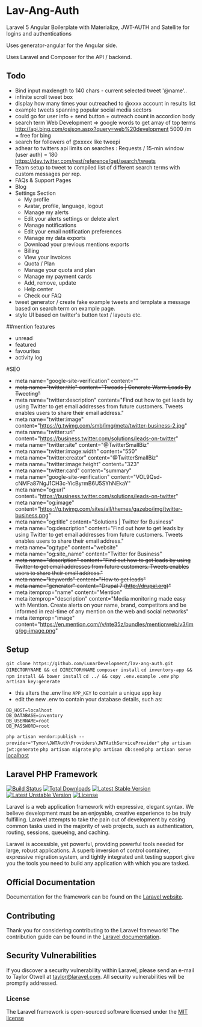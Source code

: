 # Lav-Ang-Auth

Laravel 5 Angular Boilerplate with Materialize, JWT-AUTH and Satellite for logins and authentications

Uses generator-angular for the Angular side. 

Uses Laravel and Composer for the API / backend.

## Todo

* Bind input maxlength to 140 chars - current selected tweet '@name'..
* infinite scroll tweet box 
* display how many times your outreached to @xxxx account in results list 
* example tweets spanning popular social media sectors
* could go for user info + send button + outreach count in accordion body 
* search term Web Development => google words to get array of top terms http://api.bing.com/osjson.aspx?query=web%20development 5000 /m = free for bing
* search for followers of @xxxxx like tweepi 
* adhear to twitters api limits on searches : Requests / 15-min window (user auth) = 180 https://dev.twitter.com/rest/reference/get/search/tweets
* Team setup to tweet to compiled list of different search terms with custom messages per rep.
* FAQs & Support Pages
* Blog 
* Settings Section
  - My profile
  - Avatar, profile, language, logout
  - Manage my alerts
  - Edit your alerts settings or delete alert
  - Manage notifications
  - Edit your email notification preferences
  - Manage my data exports
  - Download your previous mentions exports
  - Billing
  - View your invoices
  - Quota / Plan
  - Manage your quota and plan
  - Manage my payment cards
  - Add, remove, update
  - Help center
  - Check our FAQ
* tweet generator / create fake example tweets and template a message based on search term on example page.
* style UI based on twitter's button text / layouts etc.

##mention features
* unread 
* featured 
* favourites 
* activity log 

#SEO 
* meta name="google-site-verification" content=""
* ~~meta name="twitter:title" content="Tweads | Generate Warm Leads By Tweeting"~~ 
* meta name="twitter:description" content="Find out how to get leads by using Twitter to get email addresses from future customers. Tweets enables users to share their email address."
* meta name="twitter:image" content="https://g.twimg.com/smb/img/meta/twitter-business-2.jpg"
* meta name="twitter:url" content="https://business.twitter.com/solutions/leads-on-twitter"
* meta name="twitter:site" content="@TwitterSmallBiz"
* meta name="twitter:image:width" content="550"
* meta name="twitter:creator" content="@TwitterSmallBiz"
* meta name="twitter:image:height" content="323"
* meta name="twitter:card" content="summary" 
* meta name="google-site-verification" content="VOL9Qsd-cNMFa87NgJ1CH3c-YicByrmB6U5SYhNEkaY"
* meta name="og:url" content="https://business.twitter.com/solutions/leads-on-twitter" 
* meta name="og:image" content="https://g.twimg.com/sites/all/themes/gazebo/img/twitter-business.png" 
* meta name="og:title" content="Solutions | Twitter for Business" 
* meta name="og:description" content="Find out how to get leads by using Twitter to get email addresses from future customers. Tweets enables users to share their email address." 
* meta name="og:type" content="website" 
* meta name="og:site_name" content="Twitter for Business" 
* ~~meta name="description" content="Find out how to get leads by using Twitter to get email addresses from future customers. Tweets enables users to share their email address."~~ 
* ~~meta name="keywords" content="How to get leads"~~ 
* ~~meta name="generator" content="Drupal 7 (http://drupal.org)"~~
* meta itemprop="name" content="Mention" 
* meta itemprop="description" content="Media monitoring made easy with Mention. Create alerts on your name, brand, competitors and be informed in real-time of any mention on the web and social networks" 
* meta itemprop="image" content="https://en.mention.com//v/nte35z/bundles/mentionweb/v3/img/og-image.png"

## Setup 

`git clone https://github.com/LunarDevelopment/lav-ang-auth.git DIRECTORYNAME && cd DIRECTORYNAME`
`composer install`
`cd inventory-app && npm install && bower install`
`cd ../ && copy .env.example .env`
`php artisan key:generate`
- this alters the .env line `APP_KEY` to contain a unique app key
- edit the new .env to contain your database details, such as: 
```
DB_HOST=localhost
DB_DATABASE=inventory
DB_USERNAME=root
DB_PASSWORD=root
```
`php artisan vendor:publish --provider="Tymon\JWTAuth\Providers\JWTAuthServiceProvider"`
`php artisan jwt:generate` 
`php artisan migrate` 
`php artisan db:seed` 
`php artisan serve`
[localhost](http://localhost:8000/dist/#/)


## Laravel PHP Framework

[![Build Status](https://travis-ci.org/laravel/framework.svg)](https://travis-ci.org/laravel/framework)
[![Total Downloads](https://poser.pugx.org/laravel/framework/d/total.svg)](https://packagist.org/packages/laravel/framework)
[![Latest Stable Version](https://poser.pugx.org/laravel/framework/v/stable.svg)](https://packagist.org/packages/laravel/framework)
[![Latest Unstable Version](https://poser.pugx.org/laravel/framework/v/unstable.svg)](https://packagist.org/packages/laravel/framework)
[![License](https://poser.pugx.org/laravel/framework/license.svg)](https://packagist.org/packages/laravel/framework)

Laravel is a web application framework with expressive, elegant syntax. We believe development must be an enjoyable, creative experience to be truly fulfilling. Laravel attempts to take the pain out of development by easing common tasks used in the majority of web projects, such as authentication, routing, sessions, queueing, and caching.

Laravel is accessible, yet powerful, providing powerful tools needed for large, robust applications. A superb inversion of control container, expressive migration system, and tightly integrated unit testing support give you the tools you need to build any application with which you are tasked.

## Official Documentation

Documentation for the framework can be found on the [Laravel website](http://laravel.com/docs).

## Contributing

Thank you for considering contributing to the Laravel framework! The contribution guide can be found in the [Laravel documentation](http://laravel.com/docs/contributions).

## Security Vulnerabilities

If you discover a security vulnerability within Laravel, please send an e-mail to Taylor Otwell at taylor@laravel.com. All security vulnerabilities will be promptly addressed.

### License

The Laravel framework is open-sourced software licensed under the [MIT license](http://opensource.org/licenses/MIT)
